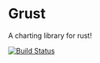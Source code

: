 # Grust
A charting library for rust!

[![Build Status](https://travis-ci.org/saresend/Grust.svg?branch=master)](https://travis-ci.org/saresend/Grust)
